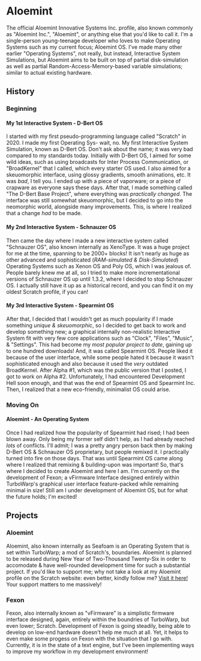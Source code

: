 # Aloemint
The official Aloemint Innovative Systems Inc. profile, also known commonly as "Aloemint Inc.", "Aloemint", or anything else that you'd like to call it. I'm a single-person young-teenage developer who loves to make Operating Systems such as my current focus; Aloemint OS. I've made many other earlier "Operating Systems", not really, but instead, Interactive System Simulations, but Aloemint aims to be built on top of partial disk-simulation as well as partial Random-Access-Memory-based variable simulations; similar to actual existing hardware.

## History
### Beginning
#### My 1st Interactive System - D-Bert OS
I started with my first pseudo-programming language called "Scratch" in 2020. I made my first Operating Sys- wait, no. My first Interactive System Simulation, known as D-Bert OS. Don't ask about the name; it was very bad compared to my standards today. Initially with D-Bert OS, I aimed for some wild ideas, such as using broadcasts for Inter Process Communication, or "BroadKernel" that I called, which every starter OS used. I also aimed for a skeuomorphic interface, using glossy gradients, smooth animations, etc. It was *bad*, I tell you. I ended up with a piece of vaporware; or a piece of crapware as everyone says these days. After that, I made something called "The D-Bert Base Project", where everything was *practically changed*. The interface was still somewhat skeuomorphic, but I decided to go into the neomorphic world, alongside many improvements. This, is where I realized that a change *had* to be made.
#### My 2nd Interactive System - Schnauzer OS
Then came the day where I made a new interactive system called "Schnauzer OS", also known internally as XenoType. It was a huge project for me at the time, spanning to be 2000+ blocks! It isn't nearly as huge as other advanced and sophisticated (*RAM-simulated & Disk-Simulated*) Operating Systems such as Xenon OS and Poly OS, which I was jealous of. People barely knew me at all, so I tried to make more incrementational versions of Schnauzer OS up until 1.3.2, where I decided to stop Schnauzer OS. I actually still have it up as a historical record, and you can find it on my oldest Scratch profile, if you can!
#### My 3rd Interactive System - Spearmint OS
After that, I decided that I wouldn't get as much popularity if I made something *unique & skeuomorphic*, so I decided to get back to work and develop something new; a graphical internally non-realistic Interactive System fit with very few core applications such as "Clock", "Files", "Music", & "Settings". This had become my *most popular project to date*, gaining up to one hundred downloads! And, it was called Spearmint OS. People liked it because of the user interface, while some people hated it because it wasn't sophisticated enough and also because it used the *very* outdated BroadKernel. After Alpha #1, which was the public version that I posted, I got to work on Alpha #2. Unfortunately, I had encountered Development Hell soon enough, and that was the end of Spearmint OS and Spearmint Inc. Then, I realized that a new eco-friendly, minimalist OS could arise.
### Moving On
#### Aloemint - An Operating System
Once I had realized how the popularity of Spearmint had rised; I had been blown away. Only being my former self didn't help, as I had already reached *lots* of conflicts. I'll admit; I was a pretty angry person back then by making D-Bert OS & Schnauzer OS proprietary, but people remixed it. I practically turned into fire on those days. That was until Spearmint OS came along where I realized that remixing & building-upon was important! So, that's where I decided to create Aloemint and here I am. I'm currently on the development of Fexon; a vFirmware Interface designed entirely within TurboWarp's graphical user interface feature-packed while remaining minimal in size! Still am I under development of Aloemint OS, but for what the future holds; I'm excited!

## Projects
### Aloemint
Aloemint, also known internally as Seafoam is an Operating System that is set within TurboWarp; a mod of Scratch's, boundaries. Aloemint is planned to be released during New Year of Two-Thousand Twenty-Six in order to accomodate & have well-rounded development time for such a substantial project. If you'd like to support me; why not take a look at my Aloemint profile on the Scratch website: even better, kindly follow me? [Visit it here!](https://www.scratch.mit.edu/users/Aloemint) Your support matters to me massively!
### Fexon
Fexon, also internally known as "vFirmware" is a simplistic firmware interface designed, again, entirely within the boundries of TurboWarp, but even lower; Scratch. Development of Fexon is going steadily, being able to develop on low-end hardware doesn't help me much at all. Yet, it helps to even make some progess on Fexon with the situation that I go with. Currently, it is in the state of a text engine, but I've been implementing ways to improve my workflow in my development environment!
